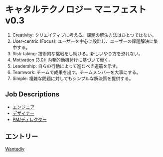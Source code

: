 # キャタルテクノロジー マニフェスト v0.3

1. Creativity: クリエイティブに考える。課題の解決方法はひとつではない。
1. User-centric (Focus): ユーザーを中心に設計し、ユーザーの課題解決に集中する。
1. Risk-taking: 技術的な挑戦をし続ける。新しいやり方を恐れない。
1. Motivation (3.0): 内発的動機付けに基づいて働く。
1. Leadership: 自らの行動によって進むべき道筋を示す。
1. Teamwork: チームで成果を出す。チームメンバーを大事にする。
1. Simple: 複雑な問題に対してもシンプルな解決策を提供する。

## Job Descriptions
- [エンジニア](engineer.ja.md)
- [デザイナー](designer.ja.md)
- [PM/ディレクター](product_manager.ja.md)

## エントリー
[Wantedly](https://www.wantedly.com/companies/catal/projects)
